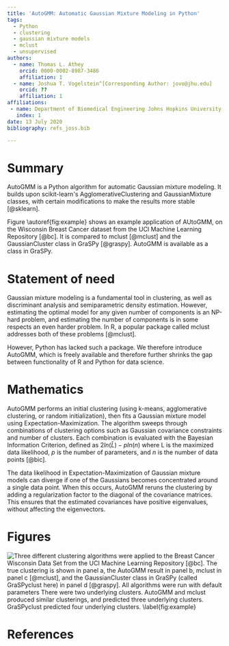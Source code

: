 ```yaml
---
title: 'AutoGMM: Automatic Gaussian Mixture Modeling in Python'
tags:
  - Python
  - clustering
  - gaussian mixture models
  - mclust
  - unsupervised
authors:
  - name: Thomas L. Athey
    orcid: 0000-0002-8987-3486
    affiliation: 1
  - name: Joshua T. Vogelstein^[Corresponding Author: jovo@jhu.edu]
    orcid: ??
    affiliation: 1
affiliations:
 - name: Department of Biomedical Engineering Johns Hopkins University
   index: 1
date: 13 July 2020
bibliography: refs_joss.bib

---
```


# Summary

AutoGMM is a Python algorithm for automatic Gaussian mixture modeling. It builds upon scikit-learn's AgglomerativeClustering and GaussianMixture classes, with certain modifications to make the results more stable [@sklearn]. 

Figure \autoref{fig:example} shows an example application of AUtoGMM, on the Wisconsin Breast Cancer dataset from the UCI Machine Learning Repository [@bc]. It is compared to mclust [@mclust] and the GaussianCluster class in GraSPy [@graspy]. AutoGMM is available as a class in GraSPy.

# Statement of need 

Gaussian mixture modeling is a fundamental tool in clustering, as well as discriminant analysis and semiparametric density estimation. However, estimating the optimal model for any given number of components is an NP-hard problem, and estimating the number of components is in some respects an even harder problem. 
In R, a popular package called mclust addresses both of these problems [@mclust].  

However,  Python has lacked such a package. We therefore introduce AutoGMM, which is freely available and therefore further shrinks the gap between functionality of R and Python for data science.

# Mathematics

AutoGMM performs an initial clustering (using k-means, agglomerative clustering, or random initialization), then fits a Gaussian mixture model using Expectation-Maximization. The algorithm sweeps through combinations of clustering options such as Gaussian covariance constraints and number of clusters. Each combination is evaluated with the Bayesian Information Criterion, defined as $2ln(\hat{L}) - p ln(n)$ where L is the maximized data likelihood, $p$ is the number of parameters, and $n$ is the number of data points [@bic].

The data likelihood in Expectation-Maximization of Gaussian mixture models can diverge if one of the Gaussians becomes concentrated around a single data point. When this occurs, AutoGMM reruns the clustering by adding a regularization factor to the diagonal of the covariance matrices. This ensures that the estimated covariances have positive eigenvalues, without affecting the eigenvectors. 


# Figures

![Three different clustering algorithms were applied to the Breast Cancer Wisconsin Data Set from the UCI Machine Learning Repository [@bc]. The true clustering is shown in panel a, the AutoGMM result in panel b, mclust in panel c [@mclust], and the GaussianCluster class in GraSPy (called GraSPyclust here) in panel d [@graspy]. All algorithms were run with default parameters There were two underlying clusters. AutoGMM and mclust produced similar clusterings, and predicted three underlying clusters. GraSPyclust predicted four underlying clusters. \label{fig:example}](/images/combined_bc_sq.png)
	
# References